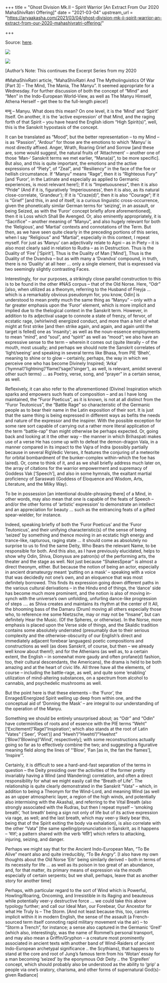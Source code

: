 +++
title = "Ghost Division Mk.II – Spirit Warrior [An Extract From Our 2020 MahaShivRatri Offering]"
date = "2021-03-04"
upstream_url = "https://aryaakasha.com/2021/03/04/ghost-division-mk-ii-spirit-warrior-an-extract-from-our-2020-mahashivratri-offering/"

+++

Source: [here](https://aryaakasha.com/2021/03/04/ghost-division-mk-ii-spirit-warrior-an-extract-from-our-2020-mahashivratri-offering/).



![](https://aryaakasha.files.wordpress.com/2020/03/anita-chaudhary-myt-red-astradhari-fire-5-1.jpg)

![](https://aryaakasha.files.wordpress.com/2020/03/anita-chaudhary-myt-athena-light-06.jpg)

\[Author’s Note: This continues the Excerpt Series from my 2020

#MahaShivRatri article, “MahaShivRatri And The Mytholinguistics Of War
\[Part 3\] – The Mind, The Mania, The Manyu”. It seemed appropriate for a Wednesday. For further discussion of both the concept of “Mind” and “Men” in the Indo-European World-View, as well as The Manyu Himself, Athena Herself – get thee to the full-length piece!\]

मन्यु – Manyu. What does this mean? On one level, it is the ‘Mind’ and ‘Spirit’ Itself. On another, it is the ‘active expression’ of that Mind, and the raging forth of that Spirit – you have heard the English idiom “High Spirit(s)”, well, this is the Sanskrit hypostasis of the concept.

It can be translated as “Mood”, but the better representation – to my Mind – is as “Passion”, “Ardour” for those are the emotions to which ‘Manyu’ is most directly affixed. Anger, Wrath, Roaring Grief and Sorrow \[and these are, some would suggest, the natural fruits of ‘Attachment’ – another one of those ‘Man-‘ Sanskrit terms we met earlier, “Mana(a)”, to be more specific\]. But also, and this is quite important, the emotions and the active expressions of “Piety”, of “Zeal”, and “Resiliency” in the face of the foe or hellish circumstance. If “Manyu” means “Rage”, then it is “Righteous Fury” \[and ‘Furor’, in the Latinate and especially as applied to Germanic experiences, is most relevant here!\]; If it is “Impetuousness”, then it is also “Pride” (And if it is, figuratively ‘Imperiousness’, then it is also, as its natural close-correlate, ‘Grandeur’); If it is “Craze(d)”, then it is also “Courage”; If it is “Grief” \[and this, in and of itself, is a curious linguistic cross-occurrence, given the phonetically similar German terms for ‘seizing’, in an assault, or being Seized, as with the ‘Furor’ concept briefly afore aforementioned\], then it is Loss which Shall Be Avenged. Or, also eminently appropriately, it is “Sacrifice” – another meaning of “Manyu”, and also hugely relevant for both the ‘Religious’, and ‘Martial’ contexts and connotations of the Term. But then, as we have seen quite clearly in the preceding portions of this series, when I say “Religious” and “Martial”, especially in this context, I repeat myself. For just as ‘Manyu’ can adjectivally relate to Agni – as in Piety – it is also most clearly said in relation to Rudra – as in Destruction. Thus is the Duality of ‘Fire’ \[‘Spirit’\], Thus is the Duality of Man \[‘Mind’\], Thus is the Duality of the Dvandva – but as with many a ‘Dvandva’ compound, in truth, there is no ‘Duality’ at all heer … only a single element, that is expressed via two seemingly slightly contrasting Faces.

Interestingly, for our purposes, a strikingly close parallel construction to this is to be found in the other #NAS corpus – that of the Old Norse. Here, “Odr” \[also, when utilized as a theonym, referring to the Husband of Freyja … which is a remarkably obvious pseudonym for, you know, Odin\] is understood to mean pretty much the same thing as “Manyu” – only with a far greater emphasis upon the ‘Furor’ element, which is more implicit and implied due to the thelogical context in the Sanskrit term. However, in addition to its adjectival usage to connote a state of frenzy, of fervor, of ecstatic rage, (whirlwind) energized conduct, and more than a hint of what might at first strike \[and then strike again, and again, and again until the target is felled\] one as ‘insanity’; as well as the noun-essence employments to mean “mind”, and “soul”, and “spirit” as well as “mood”; we also have an expressive sense to the term – wherein it comes out (quite literally – of the mouth, most usually; and perhaps we should note the Sanskrit correlates of ‘light/seeing’ and speaking in several terms like Bhasa, from PIE ‘Bheh’, meaning to shine or to glow – certainly, perhaps, the way in which we perceive one who has become Divinely Inspired; ‘Arka’ (‘hymnal’/’lightning’/’flame’/’sage’/’singer’), as well, is relevant, amidst several other such terms) … as Poetry, verse, song, and “prayer” in a certain sense, as well.

Reflexively, it can also refer to the aforementioned (Divine) Inspiration which sparks and empowers such feats of composition – and as I have long maintained, the “Furor Poeticus”, as it is known, is not at all distinct from the “Furor Teutonicus”, the “Battle Rage” so characteristic of the Germanic people as to bear their name in the Latin exposition of their sort. It is just that the same thing is being expressed in different ways as befits the needs and nature of the expressor and the inspirer. With the possible exception for some rare sort capable of carrying out a rather more literal application of the term “battle-rap” than might otherwise be perhaps expected. Or, going back and looking at it the other way – the manner in which Brihaspati makes use of a verse He has come up with to defeat the demon-dragon Vala, in a manner compared in its impact to the Vajra of Indra (possibly partially because in several RigVedic Verses, it features the conjuring of a meteorite for orbital bombardment of the bunker-complex within-which the foe has laired). Or, come to think of it, and as we shall briefly address much later on, the array of citations for the warrior empowerment and supremacy of Goddess Vak \[‘Speech’\], and also in some hymnals, the exaltant martial proficiency of Saraswati (Goddess of Eloquence and Wisdom, Arts, Literature, and the Milky Way).

To be in possession \[an intentional double-phrasing there\] of a Mind, in other words, may also mean that one is capable of the feats of Speech – and/or the other forms of ‘artistic’ expression’ to demonstrate an intellect and an appreciation for beauty … such as the entrancing feats of a gifted spear-wielder, for instance.

Indeed, speaking briefly of both the ‘Furor Poeticus’ and the ‘Furor Teutonicus’, and their unifying characteristic(s) of the sense of being ‘seized’ by something and thence moving in an ecstatic high energy and trance-like, rapturous, raging state … it should come as absolutely no surprise to us to find the same Deity, Who Bears the relevant Name, to be responsible for both. And this also, as I have previously elucidated, helps to show why Odin, Shiva, Dionysus are patron(s) of the performing arts, the theater and the stage as well. Not just because “ShakesSpear” is almost a direct theonym, either. But because the notion of being an actor, especially in ancient dramateurgy meant ‘putting on a mask’ – speaking with a voice that was decidedly not one’s own, and an eloquence that was most definitely borrowed. This finds its expression going down different paths in the various cultural derivations – in the Hindu end of things, the ‘dance’ side has become much more prominent, and the notion is also of moving in-synch with the universe’s own unfolding, unfurling dance-like progression of steps …. as Shiva creates and maintains its rhythm at the center of It All, the bhooming bass of the Damaru (Drum) moving all others especially those who, to reference me some Nietzsche, may or may not be “Insane”, but can definitely Hear the Music. (Of the Spheres, or otherwise). In the Norse, more emphasis is placed upon the Verse side of things, and the Skaldic tradition contains some absolutely underrated (presumably due to their serious complexity and the otherwise-obscurity of our English’s direct and immediately adjacent forebear languages) poetic compositions and constructions as well (as does Sanskrit, of course, but then – we already well know about them!); and for the Athenians (as well as, to a certain extent, the English – in somewhat more gaudy and often profane(d) fashion, too, their cultural descendants, the Americans), the drama is held to be both amazing and at the heart of civic life. All three have all the elements, of course – including the battle-rage, as well, and quite some ‘enabling’ utilization of mind-altering substances, on a spectrum from alcohol to cannabis, and psychedelic mushrooms as well.

But the point here is that these elements – the ‘Furor’, the Enraged/Energized Spirit welling up deep from within one, and the conceptual aid of ‘Donning the Mask’ – are integral to our understanding of the operation of the Manyu.

Something we should be entirely unsurprised about; as “Odr” and “Odin” have coterminities of roots and of essence with the PIE terms “Weht” \[‘Excitement’/’Rage’/’Inspiration’; which also stands at the root of Latin “Vates” (‘Seer’, ‘Poet’)\] and “Hweh”/”Hwehti”/”Hwehnt” \[‘Blow’/’Blowing’/’Wind’, respectively\]; with some reconstructions actually going so far as to effectively combine the two; and suggesting a figurative meaning field along the lines of “‘Blow’, ‘Fan \[as in, the fan the flames’\], ‘Inspire’”.

Certainly, it is difficult to see a hard-and-fast separation of the terms in question – the Deity presiding over the activities of the former pretty invariably having a Wind (and Wandering) correlation, and often a direct responsibility for what we might easily call the “Breath of Life”. The relationship is quite clearly demonstrated in the Sanskrit “Vata” – which, in addition to being a Theonym for the Wind-Lord, and meaning Wind (as well as an upper atmospheric layer, a region of the high winds, and potentially also intermixing with the Akasha), and referring to the Vital Breath (also strongly associated with the Rudras, but then I repeat myself – ‘smoking breath’, ‘hot breath’ being a sign not only of life but of its active expression via rage, as well; and the last breath, which may veer-y likely bear this, being that of the Spirit exiting the body via exhalation), is also correlate with the other “Vata” \[the same spelling/pronunciation in Sanskrit, as it happens – ‘वात’; a pattern shared with the verb ‘वाति’\] which refers to attacking, injuring, seizing, and danger.

Perhaps we might say that for the Ancient Indo-European Man, “To Be Alive” meant also and quite irreducibly, “To Be Angry”. \[I also have my own thoughts about the Old Norse ‘Eitr’ being similarly derived – both in terms of its necessity for life … as well as its poison in too great of an abundance, and, for that matter, its primary means of expression via the mouth especially of certain serpents; but we shall, perhaps, leave that as another story for another time\]

Perhaps, with particular regard to the sort of Wind which is Powerful, Howling/Roaring, Oncoming, and Irresistible in its Raging and beauteous while potentially veer-y destructive force … we could take this above typology further; and call our Ideal Man, our Forebear, Our Ancestor for what He Truly Is – The Storm. \[And not least because this, too, carries implicit within it in modern English, the sense of the assault (a French-sourced term itself connoting rapid military movement via the air) – to “Storm a Trench”, for instance; a sense also captured in the Germanic ‘Greif’ (which also, interestingly, was the name of Rommel’s personal transport, and may also mean a Griffin/Gryphon – a creature most prominently associated in ancient texts with another band of Wind-Raiders of ancient Indo-European archetypal significance .. the Scythians), that happens to stand at the core and root of Jung’s famous term from his ‘Wotan’ essay for a man becoming ‘seized’ by the eponymous Odr Deity .. the ‘Ergreifen’ concept, which should probably also be understood as the ability to ‘grip’ a people via one’s oratory, charisma, and other forms of supernatural God(s)-given Radiance\]